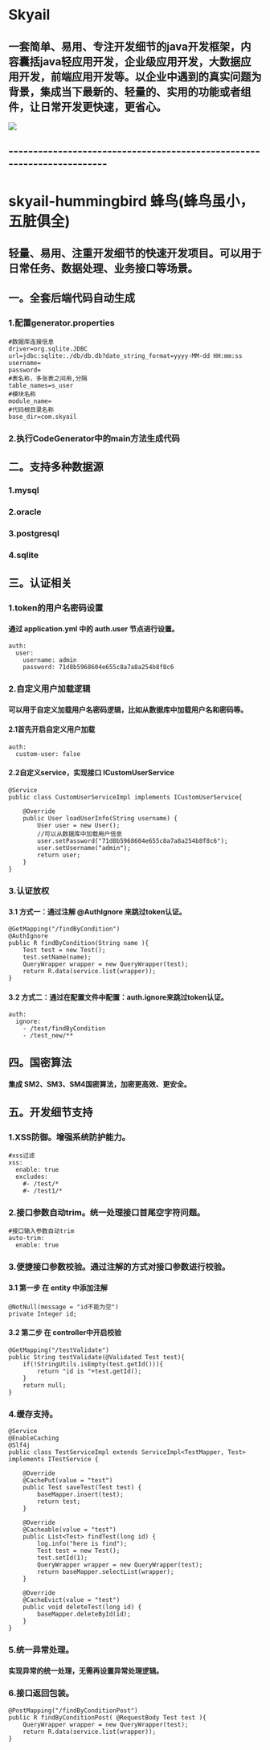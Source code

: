# Skyail
## 一套简单、易用、专注开发细节的java开发框架，内容囊括java轻应用开发，企业级应用开发，大数据应用开发，前端应用开发等。以企业中遇到的真实问题为背景，集成当下最新的、轻量的、实用的功能或者组件，让日常开发更快速，更省心。

<img src="http://www.5ixiudou.com/hexo-images/post-64.png" />


## -----------------------------------------------------------------------


# skyail-hummingbird  蜂鸟(蜂鸟虽小，五脏俱全)
## 轻量、易用、注重开发细节的快速开发项目。可以用于日常任务、数据处理、业务接口等场景。

## 一。全套后端代码自动生成
### 1.配置generator.properties
    #数据库连接信息
    driver=org.sqlite.JDBC
    url=jdbc:sqlite:./db/db.db?date_string_format=yyyy-MM-dd HH:mm:ss
    username=
    password=
    #表名称，多张表之间用,分隔
    table_names=s_user
    #模块名称
    module_name=
    #代码根目录名称
    base_dir=com.skyail
### 2.执行CodeGenerator中的main方法生成代码

## 二。支持多种数据源
### 1.mysql
### 2.oracle
### 3.postgresql
### 4.sqlite

## 三。认证相关
### 1.token的用户名密码设置
#### 通过 application.yml 中的 auth.user 节点进行设置。
    auth:
      user:
        username: admin
        password: 71d8b5968604e655c8a7a8a254b8f8c6

### 2.自定义用户加载逻辑
#### 可以用于自定义加载用户名密码逻辑，比如从数据库中加载用户名和密码等。
#### 2.1首先开启自定义用户加载
    auth:
      custom-user: false
#### 2.2自定义service，实现接口 ICustomUserService
    @Service
    public class CustomUserServiceImpl implements ICustomUserService{
    
        @Override
        public User loadUserInfo(String username) {
            User user = new User();
            //可以从数据库中加载用户信息
            user.setPassword("71d8b5968604e655c8a7a8a254b8f8c6");
            user.setUsername("admin");
            return user;
        }
    }

### 3.认证放权
#### 3.1 方式一：通过注解 @AuthIgnore 来跳过token认证。
    @GetMapping("/findByCondition")
    @AuthIgnore
    public R findByCondition(String name ){
        Test test = new Test();
        test.setName(name);
        QueryWrapper wrapper = new QueryWrapper(test);
        return R.data(service.list(wrapper));
    }
#### 3.2 方式二：通过在配置文件中配置：auth.ignore来跳过token认证。
    auth:
      ignore:
        - /test/findByCondition
        - /test_new/**
        
## 四。国密算法
#### 集成 SM2、SM3、SM4国密算法，加密更高效、更安全。

## 五。开发细节支持
### 1.XSS防御。增强系统防护能力。
    #xss过滤
    xss:
      enable: true
      excludes:
        #- /test/*
        #- /test1/*
### 2.接口参数自动trim。统一处理接口首尾空字符问题。
    #接口输入参数自动trim
    auto-trim:
      enable: true
### 3.便捷接口参数校验。通过注解的方式对接口参数进行校验。
#### 3.1 第一步 在 entity 中添加注解
    @NotNull(message = "id不能为空")
    private Integer id;
#### 3.2 第二步 在 controller中开启校验
    @GetMapping("/testValidate")
    public String testValidate(@Validated Test test){
        if(!StringUtils.isEmpty(test.getId())){
            return "id is "+test.getId();
        }
        return null;
    }
### 4.缓存支持。
    @Service
    @EnableCaching
    @Slf4j
    public class TestServiceImpl extends ServiceImpl<TestMapper, Test> implements ITestService {
    
        @Override
        @CachePut(value = "test")
        public Test saveTest(Test test) {
            baseMapper.insert(test);
            return test;
        }
    
        @Override
        @Cacheable(value = "test")
        public List<Test> findTest(long id) {
            log.info("here is find");
            Test test = new Test();
            test.setId(1);
            QueryWrapper wrapper = new QueryWrapper(test);
            return baseMapper.selectList(wrapper);
        }
    
        @Override
        @CacheEvict(value = "test")
        public void deleteTest(long id) {
            baseMapper.deleteById(id);
        }
    }
### 5.统一异常处理。
#### 实现异常的统一处理，无需再设置异常处理逻辑。
### 6.接口返回包装。
    @PostMapping("/findByConditionPost")
    public R findByConditionPost( @RequestBody Test test ){
        QueryWrapper wrapper = new QueryWrapper(test);
        return R.data(service.list(wrapper));
    }


